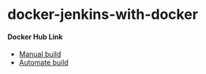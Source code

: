 # docker-jenkins-with-docker


#### Docker Hub Link
- [Manual build](https://hub.docker.com/r/wasith/jenkins-docker/)
- [Automate build](https://hub.docker.com/r/wasith/jenkins-with-docker/)

